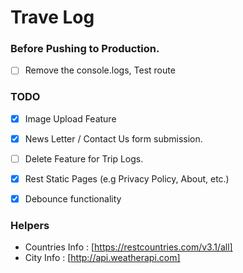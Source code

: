 # Trave Log

### Before Pushing to Production.

<!-- TODO: -->

- [ ] Remove the console.logs, Test route

### TODO

- [x] Image Upload Feature

- [x] News Letter / Contact Us form submission.

- [ ] Delete Feature for Trip Logs.

- [x] Rest Static Pages (e.g Privacy Policy, About, etc.)

- [x] Debounce functionality

### Helpers

- Countries Info : [https://restcountries.com/v3.1/all]
- City Info : [http://api.weatherapi.com]
